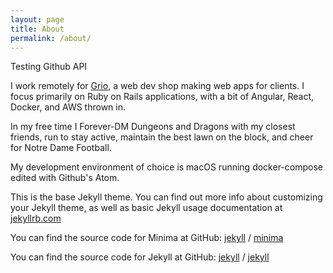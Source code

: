 ```yaml
---
layout: page
title: About
permalink: /about/
---
```


Testing Github API

I work remotely for [Grio](grio.com), a web dev shop making web apps for clients.
I focus primarily on Ruby on Rails applications, with a bit of Angular, React, Docker, and AWS thrown in.

In my free time I Forever-DM Dungeons and Dragons with my closest friends, run to stay active, maintain the best lawn on the block, and cheer for Notre Dame Football.

My development environment of choice is macOS running docker-compose edited with Github's Atom.

This is the base Jekyll theme. You can find out more info about customizing your Jekyll theme, as well as basic Jekyll usage documentation at [jekyllrb.com](https://jekyllrb.com/)

You can find the source code for Minima at GitHub:
[jekyll][jekyll-organization] /
[minima](https://github.com/jekyll/minima)

You can find the source code for Jekyll at GitHub:
[jekyll][jekyll-organization] /
[jekyll](https://github.com/jekyll/jekyll)


[jekyll-organization]: https://github.com/jekyll
